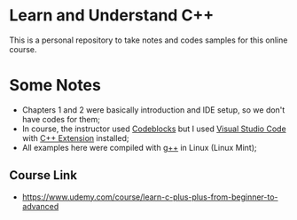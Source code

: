 # Learn and Understand C++
This is a personal repository to take notes and codes samples for this online course.

# Some Notes
* Chapters 1 and 2 were basically introduction and IDE setup, so we don't have codes for them;
* In course, the instructor used [Codeblocks](https://www.codeblocks.org/) but I used [Visual Studio Code](https://code.visualstudio.com/) with [C++ Extension](https://marketplace.visualstudio.com/items?itemName=ms-vscode.cpptools) installed;
* All examples here were compiled with [g++](https://gcc.gnu.org/) in Linux (Linux Mint);

## Course Link
* https://www.udemy.com/course/learn-c-plus-plus-from-beginner-to-advanced
